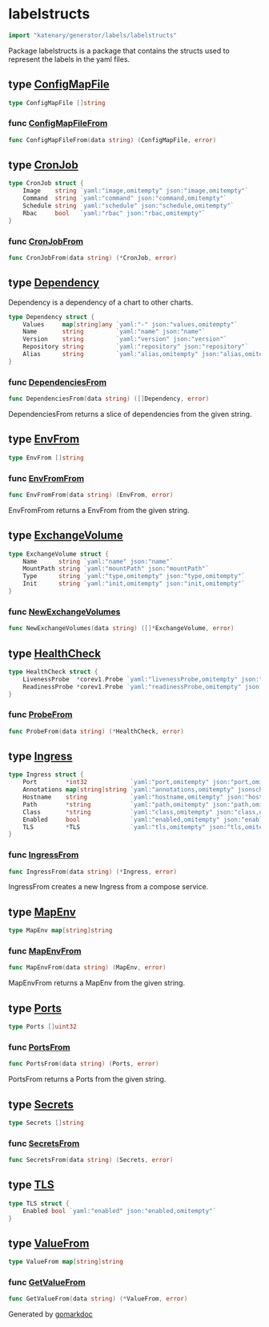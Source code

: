 <!-- Code generated by gomarkdoc. DO NOT EDIT -->

# labelstructs

```go
import "katenary/generator/labels/labelstructs"
```

Package labelstructs is a package that contains the structs used to represent the labels in the yaml files.

## type [ConfigMapFile](<https://github.com/katenary/katenary/blob/develop/generator/labels/labelstructs/configMap.go#L5>)



```go
type ConfigMapFile []string
```

<a name="ConfigMapFileFrom"></a>
### func [ConfigMapFileFrom](<https://github.com/katenary/katenary/blob/develop/generator/labels/labelstructs/configMap.go#L7>)

```go
func ConfigMapFileFrom(data string) (ConfigMapFile, error)
```



<a name="CronJob"></a>
## type [CronJob](<https://github.com/katenary/katenary/blob/develop/generator/labels/labelstructs/cronJob.go#L5-L10>)



```go
type CronJob struct {
    Image    string `yaml:"image,omitempty" json:"image,omitempty"`
    Command  string `yaml:"command" json:"command,omitempty"`
    Schedule string `yaml:"schedule" json:"schedule,omitempty"`
    Rbac     bool   `yaml:"rbac" json:"rbac,omitempty"`
}
```

<a name="CronJobFrom"></a>
### func [CronJobFrom](<https://github.com/katenary/katenary/blob/develop/generator/labels/labelstructs/cronJob.go#L12>)

```go
func CronJobFrom(data string) (*CronJob, error)
```



<a name="Dependency"></a>
## type [Dependency](<https://github.com/katenary/katenary/blob/develop/generator/labels/labelstructs/dependencies.go#L6-L12>)

Dependency is a dependency of a chart to other charts.

```go
type Dependency struct {
    Values     map[string]any `yaml:"-" json:"values,omitempty"`
    Name       string         `yaml:"name" json:"name"`
    Version    string         `yaml:"version" json:"version"`
    Repository string         `yaml:"repository" json:"repository"`
    Alias      string         `yaml:"alias,omitempty" json:"alias,omitempty"`
}
```

<a name="DependenciesFrom"></a>
### func [DependenciesFrom](<https://github.com/katenary/katenary/blob/develop/generator/labels/labelstructs/dependencies.go#L15>)

```go
func DependenciesFrom(data string) ([]Dependency, error)
```

DependenciesFrom returns a slice of dependencies from the given string.

<a name="EnvFrom"></a>
## type [EnvFrom](<https://github.com/katenary/katenary/blob/develop/generator/labels/labelstructs/envFrom.go#L5>)



```go
type EnvFrom []string
```

<a name="EnvFromFrom"></a>
### func [EnvFromFrom](<https://github.com/katenary/katenary/blob/develop/generator/labels/labelstructs/envFrom.go#L8>)

```go
func EnvFromFrom(data string) (EnvFrom, error)
```

EnvFromFrom returns a EnvFrom from the given string.

<a name="ExchangeVolume"></a>
## type [ExchangeVolume](<https://github.com/katenary/katenary/blob/develop/generator/labels/labelstructs/exchangeVolume.go#L5-L10>)



```go
type ExchangeVolume struct {
    Name      string `yaml:"name" json:"name"`
    MountPath string `yaml:"mountPath" json:"mountPath"`
    Type      string `yaml:"type,omitempty" json:"type,omitempty"`
    Init      string `yaml:"init,omitempty" json:"init,omitempty"`
}
```

<a name="NewExchangeVolumes"></a>
### func [NewExchangeVolumes](<https://github.com/katenary/katenary/blob/develop/generator/labels/labelstructs/exchangeVolume.go#L12>)

```go
func NewExchangeVolumes(data string) ([]*ExchangeVolume, error)
```



<a name="HealthCheck"></a>
## type [HealthCheck](<https://github.com/katenary/katenary/blob/develop/generator/labels/labelstructs/probes.go#L11-L14>)



```go
type HealthCheck struct {
    LivenessProbe  *corev1.Probe `yaml:"livenessProbe,omitempty" json:"livenessProbe,omitempty"`
    ReadinessProbe *corev1.Probe `yaml:"readinessProbe,omitempty" json:"readinessProbe,omitempty"`
}
```

<a name="ProbeFrom"></a>
### func [ProbeFrom](<https://github.com/katenary/katenary/blob/develop/generator/labels/labelstructs/probes.go#L16>)

```go
func ProbeFrom(data string) (*HealthCheck, error)
```



<a name="Ingress"></a>
## type [Ingress](<https://github.com/katenary/katenary/blob/develop/generator/labels/labelstructs/ingress.go#L14-L22>)



```go
type Ingress struct {
    Port        *int32            `yaml:"port,omitempty" json:"port,omitempty"`
    Annotations map[string]string `yaml:"annotations,omitempty" jsonschema:"nullable" json:"annotations,omitempty"`
    Hostname    string            `yaml:"hostname,omitempty" json:"hostname,omitempty"`
    Path        *string           `yaml:"path,omitempty" json:"path,omitempty"`
    Class       *string           `yaml:"class,omitempty" json:"class,omitempty" jsonschema:"default:-"`
    Enabled     bool              `yaml:"enabled,omitempty" json:"enabled,omitempty"`
    TLS         *TLS              `yaml:"tls,omitempty" json:"tls,omitempty"`
}
```

<a name="IngressFrom"></a>
### func [IngressFrom](<https://github.com/katenary/katenary/blob/develop/generator/labels/labelstructs/ingress.go#L25>)

```go
func IngressFrom(data string) (*Ingress, error)
```

IngressFrom creates a new Ingress from a compose service.

<a name="MapEnv"></a>
## type [MapEnv](<https://github.com/katenary/katenary/blob/develop/generator/labels/labelstructs/mapenv.go#L5>)



```go
type MapEnv map[string]string
```

<a name="MapEnvFrom"></a>
### func [MapEnvFrom](<https://github.com/katenary/katenary/blob/develop/generator/labels/labelstructs/mapenv.go#L8>)

```go
func MapEnvFrom(data string) (MapEnv, error)
```

MapEnvFrom returns a MapEnv from the given string.

<a name="Ports"></a>
## type [Ports](<https://github.com/katenary/katenary/blob/develop/generator/labels/labelstructs/ports.go#L5>)



```go
type Ports []uint32
```

<a name="PortsFrom"></a>
### func [PortsFrom](<https://github.com/katenary/katenary/blob/develop/generator/labels/labelstructs/ports.go#L8>)

```go
func PortsFrom(data string) (Ports, error)
```

PortsFrom returns a Ports from the given string.

<a name="Secrets"></a>
## type [Secrets](<https://github.com/katenary/katenary/blob/develop/generator/labels/labelstructs/secrets.go#L5>)



```go
type Secrets []string
```

<a name="SecretsFrom"></a>
### func [SecretsFrom](<https://github.com/katenary/katenary/blob/develop/generator/labels/labelstructs/secrets.go#L7>)

```go
func SecretsFrom(data string) (Secrets, error)
```



<a name="TLS"></a>
## type [TLS](<https://github.com/katenary/katenary/blob/develop/generator/labels/labelstructs/ingress.go#L10-L12>)



```go
type TLS struct {
    Enabled bool `yaml:"enabled" json:"enabled,omitempty"`
}
```

<a name="ValueFrom"></a>
## type [ValueFrom](<https://github.com/katenary/katenary/blob/develop/generator/labels/labelstructs/valueFrom.go#L5>)



```go
type ValueFrom map[string]string
```

<a name="GetValueFrom"></a>
### func [GetValueFrom](<https://github.com/katenary/katenary/blob/develop/generator/labels/labelstructs/valueFrom.go#L7>)

```go
func GetValueFrom(data string) (*ValueFrom, error)
```



Generated by [gomarkdoc](<https://github.com/princjef/gomarkdoc>)

